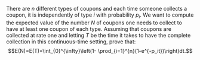 There are $n$ different types of coupons and each time someone collects a coupon, it is independently of type $i$ with probability $p_i$. We want to compute the expected value of the number $N$ of coupons one needs to collect to have at least one coupon of each type. Assuming that coupons are collected at rate one and letting $T$ be the time it takes to have the complete collection in this continuous-time setting, prove that:
$$E(N)=E(T)=\int_{0}^{\infty}\left(1- \prod_{i=1}^{n}(1-e^{-p_it})\right)dt.$$